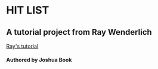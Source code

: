 HIT LIST
=======

A tutorial project from Ray Wenderlich
--------------------------------------
[Ray's tutorial](http://www.raywenderlich.com/85578/first-core-data-app-using-swift)

#### Authored by Joshua Book


